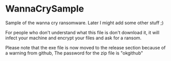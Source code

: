 # WannaCrySample
Sample of the wanna cry ransomware. Later I might add some other stuff ;)

For people who don't understand what this file is don't download it, it will infect your machine and encrypt your files and ask for a ransom.

Please note that the exe file is now moved to the release section because of a warning from github, The password for the zip file is "okgithub"
